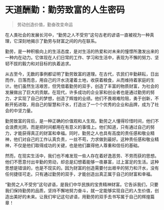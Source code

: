 # 天道酬勤：勤劳致富的人生密码
> 劳动创造价值，勤奋改变命运

在人类社会的发展长河中，“勤劳之人不受穷”这句古老的谚语一直被视为一种真理，它深刻地揭示了勤劳与财富之间的内在联系。

勤劳，是一种积极向上的生活态度，是对生活的热爱和对未来的憧憬所激发出来的一种内在动力。它体现在人们日常的工作、学习和生活中，表现为不懈的努力、坚韧不拔的毅力和对目标的执着追求。

从古至今，无数的事例都证明了勤劳致富的道理。在古代，农民们辛勤耕耘，日出而作，日落而息，用自己的汗水浇灌着土地，收获着粮食，从而维持着家庭的生计。他们虽然生活艰苦，但凭借着勤劳的双手，创造了丰富的物质财富，为社会的发展做出了巨大的贡献。在现代，许多成功的企业家和创业者也是通过勤劳的努力，才实现了自己的梦想，创造了辉煌的业绩。他们不畏艰难险阻，勇于创新，不断开拓进取，用自己的智慧和汗水，打造出了一个个优秀的企业和品牌，成为了社会的中坚力量。

勤劳致富的背后，是一种正确的价值观和人生观。勤劳之人懂得珍惜时间，他们不会浪费光阴，而是把时间都用在有意义的事情上。他们知道，只有通过自己的努力，才能获得真正的财富和幸福。同时，勤劳之人也具有高度的责任感和敬业精神，他们对自己的工作认真负责，一丝不苟，力求做到最好。这种责任感和敬业精神，不仅是他们取得成功的关键，也是他们赢得他人尊重和信任的基础。

然而，在现实生活中，我们也不难发现一些人存在着好逸恶劳、不劳而获的思想。他们不愿意付出辛勤的劳动，却总是幻想着能够一夜暴富，过上富足的生活。这种思想是错误的，也是不现实的。因为财富的创造需要付出艰辛的努力和汗水，没有任何捷径可走。只有通过勤劳的双手，才能创造出真正属于自己的财富和幸福。

“勤劳之人不受穷”这句谚语，是我们中华民族的宝贵精神财富。它告诉我们，只要我们保持勤劳的品质，坚持不懈地努力奋斗，就一定能够实现自己的人生价值，创造出美好的未来。让我们牢记这句谚语，用勤劳的双手去书写属于自己的辉煌篇章！